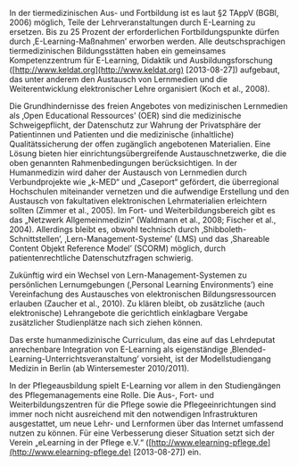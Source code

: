 <!-- filename: 04_Netzwerke_und_curriculare_Integration.md -->
<!-- title: Netzwerke und curriculare Integration -->

In der tiermedizinischen Aus- und Fortbildung ist es laut §2 TAppV (BGBl, 2006) möglich, Teile der Lehrveranstaltungen durch E-Learning zu ersetzen. Bis zu 25 Prozent der erforderlichen Fortbildungspunkte dürfen durch ‚E-Learning-Maßnahmen’ erworben werden. Alle deutschsprachigen tiermedizinischen Bildungsstätten haben ein gemeinsames Kompetenzzentrum für E-Learning, Didaktik und Ausbildungsforschung ([http://www.keldat.org](http://www.keldat.org) \[2013-08-27]) aufgebaut, das unter anderem den Austausch von Lernmedien und die Weiterentwicklung elektronischer Lehre organisiert (Koch et al., 2008).

Die Grundhindernisse des freien Angebotes von medizinischen Lernmedien als ‚Open Educational Ressources’ (OER) sind die medizinische Schweigepflicht, der Datenschutz zur Wahrung der Privatsphäre der Patientinnen und Patienten und die medizinische (inhaltliche) Qualitätssicherung der offen zugänglich angebotenen Materialien. Eine Lösung bieten hier einrichtungsübergreifende Austauschnetzwerke, die die oben genannten Rahmenbedingungen berücksichtigen. In der Humanmedizin wird daher der Austausch von Lernmedien durch Verbundprojekte wie „k-MED“ und „Caseport“ gefördert, die überregional Hochschulen miteinander vernetzen und die aufwendige Erstellung und den Austausch von fakultativen elektronischen Lehrmaterialien erleichtern sollten (Zimmer et al., 2005). Im Fort- und Weiterbildungsbereich gibt es das „Netzwerk Allgemeinmedizin“ (Waldmann et al., 2008; Fischer et al., 2004). Allerdings bleibt es, obwohl technisch durch ‚Shibboleth-Schnittstellen’, ‚Lern-Management-Systeme’ (LMS) und das ‚Shareable Content Objekt Reference Model’ (SCORM) möglich, durch patientenrechtliche Datenschutzfragen schwierig.

Zukünftig wird ein Wechsel von Lern-Management-Systemen zu persönlichen Lernumgebungen (‚Personal Learning Environments’) eine Vereinfachung des Austausches von elektronischen Bildungsressourcen erlauben (Zaucher et al., 2010). Zu klären bleibt, ob zusätzliche (auch elektronische) Lehrangebote die gerichtlich einklagbare Vergabe zusätzlicher Studienplätze nach sich ziehen können.

Das erste humanmedizinische Curriculum, das eine auf das Lehrdeputat anrechenbare Integration von E-Learning als eigenständige ‚Blended-Learning-Unterrichtsveranstaltung’ vorsieht, ist der Modellstudiengang Medizin in Berlin (ab Wintersemester 2010/2011).

In der Pflegeausbildung spielt E-Learning vor allem in den Studiengängen des Pflegemanagements eine Rolle. Die Aus-, Fort- und Weiterbildungszentren für die Pflege sowie die Pflegeeinrichtungen sind immer noch nicht ausreichend mit den notwendigen Infrastrukturen ausgestattet, um neue Lehr- und Lernformen über das Internet umfassend nutzen zu können. Für eine Verbesserung dieser Situation setzt sich der Verein „eLearning in der Pflege e.V.“ ([http://www.elearning-pflege.de](http://www.elearning-pflege.de) \[2013-08-27]) ein.

